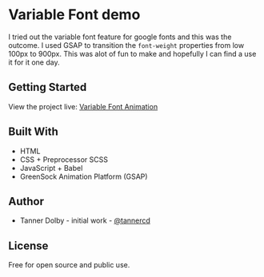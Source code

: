 # Variable Font demo
I tried out the variable font feature for google fonts and this was the outcome. I used GSAP to transition the `font-weight` properties from low 100px to 900px. This was alot of fun to make and hopefully I can find a use it for it one day. 

## Getting Started
View the project live: [Variable Font Animation](https://codepen.io/tannerdolby/pen/zYrRrVq)

## Built With
* HTML
* CSS + Preprocessor SCSS
* JavaScript + Babel
* GreenSock Animation Platform (GSAP)

## Author
* Tanner Dolby - initial work - [@tannercd](https://github.com/tannercd)

## License
Free for open source and public use.
